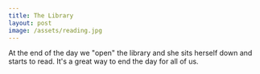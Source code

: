 ```yaml
---
title: The Library
layout: post
image: /assets/reading.jpg
---
```


At the end of the day we "open" the library and she sits herself down and starts to read. It's a great way to end the day for all of us.